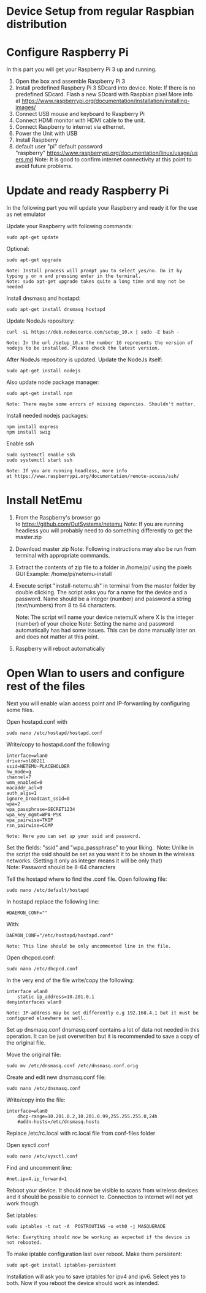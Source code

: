 Device Setup from regular Raspbian distribution
===============================================

# Configure Raspberry Pi

In this part you will get your Raspberry Pi 3 up and running.

1. Open the box and assemble Raspberry Pi 3
2. Install predefined Raspbery Pi 3 SDcard into device.
    Note: If there is no predefined SDcard. Flash a new SDcard with Raspbian pixel
    More info at https://www.raspberrypi.org/documentation/installation/installing-images/
3. Connect USB mouse and keyboard to Raspberry Pi 
4. Connect HDMI monitor with HDMI cable to the unit. 
5. Connect Raspberry to internet via ethernet.
6. Power the Unit with USB 
7. Install Raspberry
8. default user "pi" default password "raspberry" https://www.raspberrypi.org/documentation/linux/usage/users.md
    Note: It is good to confirm internet connectivity at this point to avoid future problems.

# Update and ready Raspberry Pi

In the following part you will update your Raspberry and ready it for the use as net emulator 

Update your Raspberry with following commands:

    sudo apt-get update

Optional:

    sudo apt-get upgrade

    Note: Install process will prompt you to select yes/no. Do it by typing y or n and pressing enter in the terminal.   
    Note: sudo apt-get upgrade takes quite a long time and may not be needed

Install dnsmasq and hostapd:

    sudo apt-get install dnsmasq hostapd


Update NodeJs repository:

    curl -sL https://deb.nodesource.com/setup_10.x | sudo -E bash -

    Note: In the url /setup_10.x the number 10 represents the version of nodejs to be installed. Please check the latest version.


After NodeJs repository is updated. Update the NodeJs itself:

    sudo apt-get install nodejs

Also update node package manager:

    sudo apt-get install npm

    Note: There maybe some errors of missing depencies. Shouldn't matter.

Install needed nodejs packages:

    npm install express
    npm install swig


Enable ssh

    sudo systemctl enable ssh
    sudo systemctl start ssh

    Note: If you are running headless, more info at https://www.raspberrypi.org/documentation/remote-access/ssh/


# Install NetEmu

1. From the Raspberry's browser go to https://github.com/OutSystems/netemu
    Note: If you are running headless you will probably need to do something differently to get the master.zip 

2. Download master zip
    Note: Following instructions may also be run from terminal with appropriate commands.

3. Extract the contents of zip file to a folder in /home/pi/ using the pixels GUI
	Example: /home/pi/netemu-install

4. Execute script "install-netemu.sh" in terminal from the master folder by double clicking.
   The script asks you for a name for the device and a password. Name should be a integer (number) and password a string
   (text/numbers) from 8 to 64 characters.
  
  	Note: The script will name your device netemuX where X is the integer (number) of your choice
	Note: Setting the name and password automatically has had some issues. This can be done manually later on and does not matter at 	 this point.
	
5. Raspberry will reboot automatically


# Open Wlan to users and configure rest of the files

Next you will enable wlan access point and IP-forwarding by configuring some files.


Open hostapd.conf with

    sudo nano /etc/hostapd/hostapd.conf

Write/copy to hostapd.conf the following

	interface=wlan0
	driver=nl80211
	ssid=NETEMU-PLACEHOLDER
	hw_mode=g
	channel=7
	wmm_enabled=0
	macaddr_acl=0
	auth_algs=1
	ignore_broadcast_ssid=0
	wpa=2
	wpa_passphrase=SECRET1234
	wpa_key_mgmt=WPA-PSK
	wpa_pairwise=TKIP
	rsn_pairwise=CCMP
    
    Note: Here you can set up your ssid and password.

Set the fields: "ssid" and "wpa_passphrase" to your liking. 
    Note: Unlike in the script the ssid should be set as you want it to be shown in the wireless networks. (Setting it only as integer       means it will be only that)
    Note: Password should be 8-64 characters


Tell the hostapd where to find the .conf file.
Open following file:

    sudo nano /etc/default/hostapd

In hostapd replace the following line:

	#DAEMON_CONF=""

With:

	DAEMON_CONF="/etc/hostapd/hostapd.conf"

    Note: This line should be only uncommented line in the file.


Open dhcpcd.conf:

    sudo nano /etc/dhcpcd.conf

In the very end of the file write/copy the following:

	interface wlan0
		static ip_address=10.201.0.1
	denyinterfaces wlan0

    Note: IP-address may be set differently e.g 192.168.4.1 but it must be configured elsewhere as well.


Set up dnsmasq.conf
dnsmasq.conf contains a lot of data not needed in this operation. It can be just overwritten but it is recommended to save a copy of the original file.

Move the original file:

    sudo mv /etc/dnsmasq.conf /etc/dnsmasq.conf.orig

Create and edit new dnsmasq.conf file:

    sudo nano /etc/dnsmasq.conf
    
Write/copy into the file:

	interface=wlan0     
		dhcp-range=10.201.0.2,10.201.0.99,255.255.255.0,24h
		#addn-hosts=/etc/dnsmasq.hosts


Replace /etc/rc.local with rc.local file from conf-files folder
    


Open sysctl.conf

	sudo nano /etc/sysctl.conf

Find and uncomment line:

	#net.ipv4.ip_forward=1

Reboot your device. It should now be visible to scans from wireless devices and it should be possible to connect to.
Connection to internet will not yet work though. 


Set iptables:

    sudo iptables -t nat -A  POSTROUTING -o eth0 -j MASQUERADE

    Note: Everything should now be working as expected if the device is not rebooted.

To make iptable configuration last over reboot. Make them persistent:

    sudo apt-get install iptables-persistent

Installation will ask you to save iptables for ipv4 and ipv6. Select yes to both.
Now if you reboot the device should work as intended.

